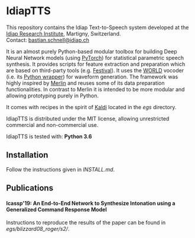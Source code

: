 # IdiapTTS
This repository contains the Idiap Text-to-Speech system developed at the [Idiap Research Institute](https://www.idiap.ch/en), Martigny, Switzerland.  
Contact: <bastian.schnell@idiap.ch>

It is an almost purely Python-based modular toolbox for building Deep Neural Network models (using [PyTorch](https://pytorch.org/)) for statistical parametric speech synthesis. It provides scripts for feature extraction and preparation which are based on third-party tools (e.g. [Festival](http://www.cstr.ed.ac.uk/projects/festival/)). It uses the [WORLD](https://github.com/mmorise/World) vocoder (i.e. its [Python wrapper](https://github.com/JeremyCCHsu/Python-Wrapper-for-World-Vocoder)) for waveform generation. The framework was highly inspired by [Merlin](https://github.com/CSTR-Edinburgh/merlin) and reuses some of its data preparation functionalities. In contrast to Merlin it is intended to be more modular and allowing prototyping purely in Python.

It comes with recipes in the spirit of [Kaldi](https://github.com/kaldi-asr/kaldi) located in the *egs* directory.

IdiapTTS is distributed under the MIT license, allowing unrestricted commercial and non-commercial use.

IdiapTTS is tested with: **Python 3.6**

## Installation
Follow the instructions given in *INSTALL.md*.

## Publications
#### Icassp'19: An End-to-End Network to Synthesize Intonation using a Generalized Command Response Model
Instructions to reproduce the results of the paper can be found in *egs/blizzard08_roger/s2/*.